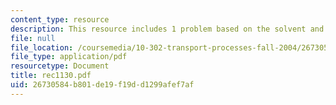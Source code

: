 ```yaml
---
content_type: resource
description: This resource includes 1 problem based on the solvent and solutes.
file: null
file_location: /coursemedia/10-302-transport-processes-fall-2004/26730584b801de19f19dd1299afef7af_rec1130.pdf
file_type: application/pdf
resourcetype: Document
title: rec1130.pdf
uid: 26730584-b801-de19-f19d-d1299afef7af
---
```

